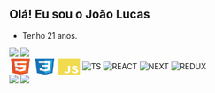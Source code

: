 ## Olá! Eu sou o João Lucas
- Tenho 21 anos.

<div>
      <div>
        <img height="180em" src="https://github-readme-stats.vercel.app/api?username=JoaoLGR&show_icons=true&theme=highcontrast&include_all_commits=true&count_private=true" />
        <img height="180em" src="https://github-readme-stats.vercel.app/api/top-langs/?username=JoaoLGR&layout=compact&langs_count=7&theme=highcontrast" />
      </div>
      <div style="display: inline_block">
        <img align="center" alt="HTML" height="30" width="40" src="https://raw.githubusercontent.com/devicons/devicon/master/icons/html5/html5-original.svg" />
        <img align="center" alt="CSS" height="30" width="40" src="https://raw.githubusercontent.com/devicons/devicon/master/icons/css3/css3-original.svg" />
        <img align="center" alt="JavaScript" height="30" width="40" src="https://raw.githubusercontent.com/devicons/devicon/master/icons/javascript/javascript-plain.svg" />
        <img align="center" alt="TS" height="30" width="40" src="https://cdn.jsdelivr.net/gh/devicons/devicon/icons/typescript/typescript-original.svg" />
        <img align="center" alt="REACT" height="30" width="40" src="https://cdn.jsdelivr.net/gh/devicons/devicon/icons/react/react-original.svg" />
        <img align="center" alt="NEXT" height="30" width="40" src="https://cdn.jsdelivr.net/gh/devicons/devicon/icons/nextjs/nextjs-original.svg" />
        <img align="center" alt="REDUX" height="30" width="40" src="https://cdn.jsdelivr.net/gh/devicons/devicon/icons/redux/redux-original.svg" />
      </div>
      <div>
        <a href="https://www.linkedin.com/in/joão-lucas-gomes-rocha-2873b1207/" target="_blank" rel="noreferrer"><img src="https://img.shields.io/badge/-LinkedIn-%230077B5?style=for-the-badge&logo=linkedin&logoColor=white" target="_blank" /></a>
        <a href="https://www.instagram.com/joaogomeslucas/" target="_blank" rel="noreferrer"><img src="https://img.shields.io/badge/-Instagram-%23E4405F?style=for-the-badge&logo=instagram&logoColor=white" target="_blank" /></a>
      </div>
    </div>
